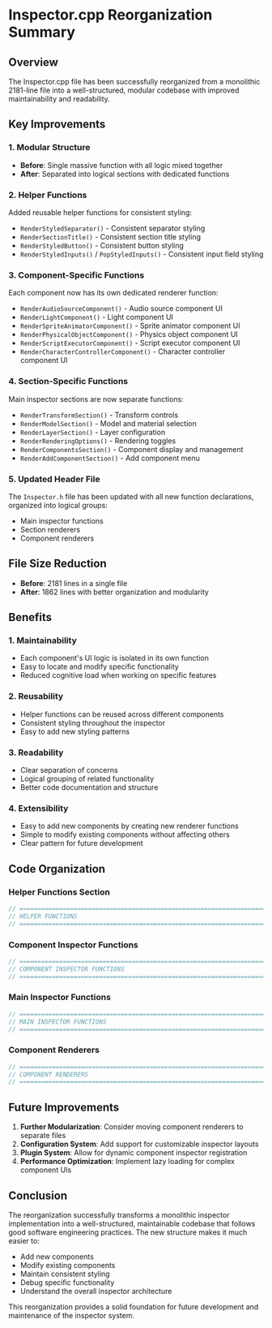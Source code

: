 # Inspector.cpp Reorganization Summary

## Overview

The Inspector.cpp file has been successfully reorganized from a monolithic 2181-line file into a well-structured, modular codebase with improved maintainability and readability.

## Key Improvements

### 1. **Modular Structure**

- **Before**: Single massive function with all logic mixed together
- **After**: Separated into logical sections with dedicated functions

### 2. **Helper Functions**

Added reusable helper functions for consistent styling:

- `RenderStyledSeparator()` - Consistent separator styling
- `RenderSectionTitle()` - Consistent section title styling
- `RenderStyledButton()` - Consistent button styling
- `RenderStyledInputs()` / `PopStyledInputs()` - Consistent input field styling

### 3. **Component-Specific Functions**

Each component now has its own dedicated renderer function:

- `RenderAudioSourceComponent()` - Audio source component UI
- `RenderLightComponent()` - Light component UI
- `RenderSpriteAnimatorComponent()` - Sprite animator component UI
- `RenderPhysicalObjectComponent()` - Physics object component UI
- `RenderScriptExecutorComponent()` - Script executor component UI
- `RenderCharacterControllerComponent()` - Character controller component UI

### 4. **Section-Specific Functions**

Main inspector sections are now separate functions:

- `RenderTransformSection()` - Transform controls
- `RenderModelSection()` - Model and material selection
- `RenderLayerSection()` - Layer configuration
- `RenderRenderingOptions()` - Rendering toggles
- `RenderComponentsSection()` - Component display and management
- `RenderAddComponentSection()` - Add component menu

### 5. **Updated Header File**

The `Inspector.h` file has been updated with all new function declarations, organized into logical groups:

- Main inspector functions
- Section renderers
- Component renderers

## File Size Reduction

- **Before**: 2181 lines in a single file
- **After**: 1862 lines with better organization and modularity

## Benefits

### 1. **Maintainability**

- Each component's UI logic is isolated in its own function
- Easy to locate and modify specific functionality
- Reduced cognitive load when working on specific features

### 2. **Reusability**

- Helper functions can be reused across different components
- Consistent styling throughout the inspector
- Easy to add new styling patterns

### 3. **Readability**

- Clear separation of concerns
- Logical grouping of related functionality
- Better code documentation and structure

### 4. **Extensibility**

- Easy to add new components by creating new renderer functions
- Simple to modify existing components without affecting others
- Clear pattern for future development

## Code Organization

### Helper Functions Section

```cpp
// ============================================================================
// HELPER FUNCTIONS
// ============================================================================
```

### Component Inspector Functions

```cpp
// ============================================================================
// COMPONENT INSPECTOR FUNCTIONS
// ============================================================================
```

### Main Inspector Functions

```cpp
// ============================================================================
// MAIN INSPECTOR FUNCTIONS
// ============================================================================
```

### Component Renderers

```cpp
// ============================================================================
// COMPONENT RENDERERS
// ============================================================================
```

## Future Improvements

1. **Further Modularization**: Consider moving component renderers to separate files
2. **Configuration System**: Add support for customizable inspector layouts
3. **Plugin System**: Allow for dynamic component inspector registration
4. **Performance Optimization**: Implement lazy loading for complex component UIs

## Conclusion

The reorganization successfully transforms a monolithic inspector implementation into a well-structured, maintainable codebase that follows good software engineering practices. The new structure makes it much easier to:

- Add new components
- Modify existing components
- Maintain consistent styling
- Debug specific functionality
- Understand the overall inspector architecture

This reorganization provides a solid foundation for future development and maintenance of the inspector system.
